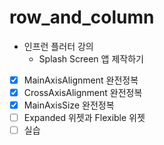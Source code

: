 # row_and_column

- 인프런 플러터 강의
  - Splash Screen 앱 제작하기

- [x] MainAxisAlignment 완전정복
- [x] CrossAxisAlignment 완전정복
- [x] MainAxisSize 완전정복
- [ ] Expanded 위젯과 Flexible 위젯
- [ ] 실습